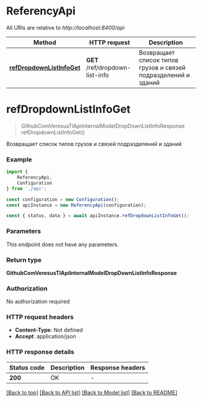 # ReferencyApi

All URIs are relative to *http://localhost:8400/api*

|Method | HTTP request | Description|
|------------- | ------------- | -------------|
|[**refDropdownListInfoGet**](#refdropdownlistinfoget) | **GET** /ref/dropdown-list-info | Возвращает список типов грузов и связей подразделений и зданий|

# **refDropdownListInfoGet**
> GithubComVeresusTlApiInternalModelDropDownListInfoResponse refDropdownListInfoGet()

Возвращает список типов грузов и связей подразделений и зданий

### Example

```typescript
import {
    ReferencyApi,
    Configuration
} from './api';

const configuration = new Configuration();
const apiInstance = new ReferencyApi(configuration);

const { status, data } = await apiInstance.refDropdownListInfoGet();
```

### Parameters
This endpoint does not have any parameters.


### Return type

**GithubComVeresusTlApiInternalModelDropDownListInfoResponse**

### Authorization

No authorization required

### HTTP request headers

 - **Content-Type**: Not defined
 - **Accept**: application/json


### HTTP response details
| Status code | Description | Response headers |
|-------------|-------------|------------------|
|**200** | OK |  -  |

[[Back to top]](#) [[Back to API list]](../README.md#documentation-for-api-endpoints) [[Back to Model list]](../README.md#documentation-for-models) [[Back to README]](../README.md)

